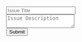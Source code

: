 <body>
  <form name="input" method="post" action="https://formspree.io/benjamin.smith@ablevets.com" >
    <br>
    <input type="text" name="Title" placeholder="Issue Title" />
    <br>
    <textarea name="Description" placeholder="Issue Description"></textarea>
    <br>
    <input type="submit" value="Submit" />
  </form>
</body>
